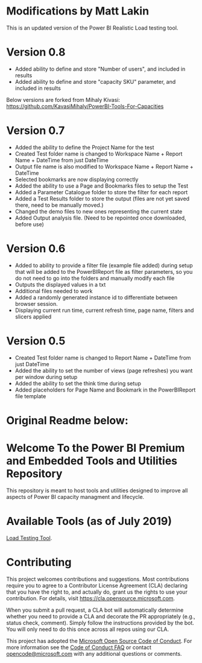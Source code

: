 # Modifications by Matt Lakin
This is an updated version of the Power BI Realistic Load testing tool. 

# Version 0.8
- Added ability to define and store "Number of users", and included in results
- Added ability to define and store "capacity SKU" parameter, and included in results

Below versions are forked from Mihaly Kivasi:
https://github.com/KavasiMihaly/PowerBI-Tools-For-Capacities

# Version 0.7
- Added the ability to define the Project Name for the test
- Created Test folder name is changed to Workspace Name + Report Name + DateTime from just DateTime
- Output file name is also modified to Workspace Name + Report Name + DateTime
- Selected bookmarks are now displaying correctly
- Added the ability to use a Page and Bookmarks files to setup the Test
- Added a Parameter Catalogue folder to store the filter for each report
- Added a Test Results folder to store the output (files are not yet saved there, need to be manually moved.)
- Changed the demo files to new ones representing the current state
- Added Output analysis file. (Need to be repointed once downloaded, before use)

# Version 0.6
- Added to ability to provide a filter file (example file added) during setup that will be added to the PowerBIReport file as filter parameters, so you do not need to go into the folders and manually modify each file
- Outputs the displayed values in a txt
- Additional files needed to work
- Added a randomly generated instance id to differentiate between browser session.
- Displaying current run time, current refresh time, page name, filters and slicers applied

# Version 0.5
- Created Test folder name is changed to Report Name + DateTime from just DateTime
- Added the ability to set the number of views (page refreshes) you want per window during setup
- Added the ability to set the think time during setup
- Added placeholders for Page Name and Bookmark in the PowerBIReport file template

# Original Readme below:

# Welcome To the Power BI Premium and Embedded Tools and Utilities Repository

This repository is meant to host tools and utilities designed to improve all aspects of Power BI capacity managment and lifecycle.

# Available Tools (as of July 2019)

[Load Testing Tool](http://aka.ms/PowerBILoadTestingTool).

# Contributing

This project welcomes contributions and suggestions.  Most contributions require you to agree to a
Contributor License Agreement (CLA) declaring that you have the right to, and actually do, grant us
the rights to use your contribution. For details, visit https://cla.opensource.microsoft.com.

When you submit a pull request, a CLA bot will automatically determine whether you need to provide
a CLA and decorate the PR appropriately (e.g., status check, comment). Simply follow the instructions
provided by the bot. You will only need to do this once across all repos using our CLA.

This project has adopted the [Microsoft Open Source Code of Conduct](https://opensource.microsoft.com/codeofconduct/).
For more information see the [Code of Conduct FAQ](https://opensource.microsoft.com/codeofconduct/faq/) or
contact [opencode@microsoft.com](mailto:opencode@microsoft.com) with any additional questions or comments.
